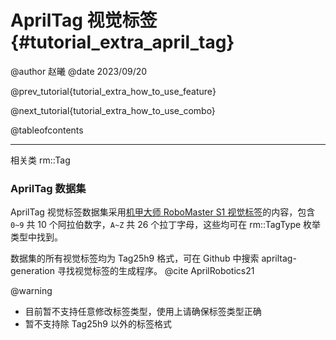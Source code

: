 AprilTag 视觉标签 {#tutorial_extra_april_tag}
============

@author 赵曦
@date 2023/09/20

@prev_tutorial{tutorial_extra_how_to_use_feature}

@next_tutorial{tutorial_extra_how_to_use_combo}

@tableofcontents

------

相关类 rm::Tag

### AprilTag 数据集

AprilTag 视觉标签数据集采用[机甲大师 RoboMaster S1 视觉标签](https://dl.djicdn.com/downloads/robomaster-s1/20190620/RoboMaster_S1_Vision_Markers_44pcs_15_15cm_updated.pdf)的内容，包含 `0~9` 共 10 个阿拉伯数字，`A~Z` 共 26 个拉丁字母，这些均可在 rm::TagType 枚举类型中找到。

数据集的所有视觉标签均为 Tag25h9 格式，可在 Github 中搜索 apriltag-generation 寻找视觉标签的生成程序。 @cite AprilRobotics21 

@warning
- 目前暂不支持任意修改标签类型，使用上请确保标签类型正确
- 暂不支持除 Tag25h9 以外的标签格式
